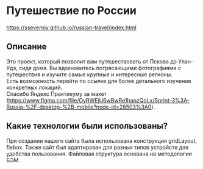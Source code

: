 # Путешествие по России
https://sseverniy.github.io/russian-travel/index.html  

## Описание
Это проект, который позволит вам путешествовать от Пскова до Улан-Удэ, сидя дома. Вы вдохновитесь потрясающими фотографиями с путешествия и изучите самые крупные и интересные регионы.  
Есть возможность перейти по ссылке для более детального изучения конкретных локаций.  
Спасибо Яндекс Практикуму за макет (https://www.figma.com/file/OyRWEjU6wBwRe1hapzQoLx/Sprint-3%3A-Russia-%2F-desktop-%2B-mobile?node-id=28503%3A0).
## Какие технологии были использованы?
При создании нашего сайта была использована конструкция gridLayout, flebox. Также сайт был адаптирован для разных типов устройств для удобства пользования. Файловая структура основана на методологии БЭМ.
